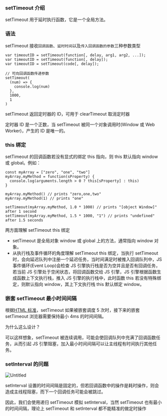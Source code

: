 ### setTimeout 介绍

setTimeout 用于延时执行函数，它是一个全局方法。

### 语法

setTimeout 接收`回调函数`、`延时时间`以及`传入回调函数的参数`三种参数类型

```tsx
var timeoutID = setTimeout(function[, delay, arg1, arg2, ...]);
var timeoutID = setTimeout(function[, delay]);
var timeoutID = setTimeout(code[, delay]);
```

```tsx
// 可向回调函数传递参数
setTimeout(
  (num) => {
    console.log(num)
  },
  1000,
  1
)
```

setTimeout 返回定时器的 ID，可用于 clearTimeout 取消定时器

定时器 ID 是一个正数，当 setTimeout 被同一个对象调用时(Window 或 Web Worker)，产生的 ID 是唯一的。

### this 绑定

setTimeout 的回调函数若没有显式的绑定 this 指向，则 this 默认指向 window 或 global。例如：

```tsx
const myArray = ["zero", "one", "two"]
myArray.myMethod = function(sProperty) {
  console.log(arguments.length > 0 ? this[sProperty] : this)
}

myArray.myMethod() // prints "zero,one,two"
myArray.myMethod(1) // prints "one"
```

```tsx
setTimeout(myArray.myMethod, 1.0 * 1000) // prints "[object Window]" after 1 second
setTimeout(myArray.myMethod, 1.5 * 1000, "1") // prints "undefined" after 1.5 seconds
```

两方面理解 setTimeout this 绑定

- setTimeout 是全局对象 window 或 global 上的方法，通常指向 window 对象。
- 从执行栈及事件循环的角度理解 setTimeout this 绑定，当执行 setTimeout 时，会向延迟队列中注册一个延迟任务，当时间满足时被推入回调队列中，JS 事件循环(Event Loop)会检查 JS 引擎执行栈是否为空并且是否有回调任务，若当前 JS 引擎处于空闲状态，将回调函数交给 JS 引擎，JS 引擎根据函数生成函数上下文执行栈，推入 JS 引擎的执行栈中，此时函数 this 若没有特殊绑定，则默认指向 window，其上下文执行栈 this 默认绑定 window。

### 嵌套 setTimeout 最小时间间隔

根据[HTML 标准](https://html.spec.whatwg.org/multipage/timers-and-user-prompts.html#timers)，setTimeout 如果被嵌套调度 5 次时，接下来的嵌套 setTimeout 浏览器需要保持最小 4ms 的时间间隔。

为什么这么设计？

可以这样想象，setTimeout 被连续调用，可能会使回调队列中充满了回调函数任务，从而引起 JS 引擎阻塞，加入最小时间间隔可以让主线程有时间执行其他任务。

### setInterval 的问题

![Untitled](https://s3-us-west-2.amazonaws.com/secure.notion-static.com/4da60a2c-5d01-4eef-9b92-b5fe671f5346/Untitled.png)

setInterval 设置的时间间隔是固定的，但若回调函数中的操作是耗时操作，则会造成主线程阻塞，而下一个回调任务可能会被跳过。

因此，我们会使用递归 setTimeout 模拟 setInterval，当然 setTimeout 也有最小的时间间隔，理论上 setTimeout 和 setInterval 都不能精准的做定时操作
